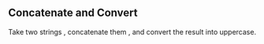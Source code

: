 ## Concatenate and Convert

Take two strings , concatenate them , and convert the result into uppercase.

